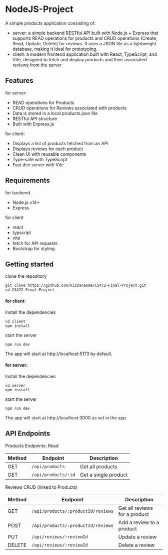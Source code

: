 # NodeJS-Project

A simple products application consisting of:
- server: a simple backend RESTful API built with Node.js + Express that supports READ operations for products and CRUD operations (Create, Read, Update, Delete) for reviews. It uses a JSON file as a lightweight database, making it ideal for prototyping.
- client: a modern frontend application built with React, TypeScript, and Vite, designed to fetch and display products and their associated reviews from the server

## Features

for server:
- READ operations for Products
- CRUD operations for Reviews associated with products
- Data is stored in a local products.json file
- RESTful API structure
- Built with Express.js

for client:
- Displays a list of products fetched from an API
- Displays reviews for each product
- Clean UI with reusable components
- Type-safe with TypeScript
- Fast dev server with Vite

## Requirements

for backend
- Node.js v14+
- Express

for client
- react
- typscript
- vite
- fetch for API requests
- Bootstrap for styling

## Getting started

clone the repository
```
git clone https://github.com/kizzanaome/CS472-Final-Project.git
cd CS472-Final-Project
```

#### for client:
Install the dependencies

```
cd client
npm install
```

start the server
```
npm run dev
```

The app will start at http://localhost:5173 by default.

#### for server:
Install the dependencies

```
cd server
npm install
```

start the server
```
npm run dev
```

The app will start at http://localhost:3000 as set in the app.

## API Endpoints

Products Endpoints: Read

| Method | Endpoint            | Description          |
| ------ | ------------------- | -------------------- |
| GET    | `/api/products`     | Get all products     |
| GET    | `/api/products/:id` | Get a single product |


Reviews CRUD (linked to Products)

| Method | Endpoint                           | Description                   |
| ------ | ---------------------------------- | ----------------------------- |
| GET    | `/api/products/:productId/reviews` | Get all reviews for a product |
| POST   | `/api/products/:productId/reviews` | Add a review to a product     |
| PUT    | `/api/reviews/:reviewId`           | Update a review               |
| DELETE | `/api/reviews/:reviewId`           | Delete a review               |


